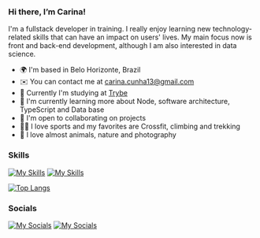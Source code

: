 ### Hi there, I’m Carina! 
I'm a fullstack developer in training. I really enjoy learning new technology-related skills that can have an impact on users' lives. My main focus now is front and back-end development, although I am also interested in data science.

* 🌍 I'm based in Belo Horizonte, Brazil
* ✉️ You can contact me at [carina.cunha13@gmail.com](mailto:carina.cunha13@gmail.com) 
* 🚀 Currently I'm studying at [Trybe](https://www.betrybe.com/)
* 🧠 I'm currently learning more about Node, software architecture, TypeScript and Data base
* 🤝 I'm open to collaborating on projects
* :weight_lifting_woman: I love sports and my favorites are Crossfit, climbing and trekking
* :dog: I love almost animals, nature and photography


### Skills
[![My Skills](https://skills.thijs.gg/icons?i=git,github,vscode,js,html,css,figma&theme=light)](https://skills.thijs.gg)
[![My Skills](https://skillicons.dev/icons?i=docker,mysql,ts,md,py,jest)](https://skillicons.dev)

[![Top Langs](https://github-readme-stats.vercel.app/api/top-langs/?username=carinacunha&layout=compact&theme=material-palenight)](https://github.com/carinacunha/github-readme-stats)

### Socials
[![My Socials](https://skillicons.dev/icons?i=linkedin)](https://www.linkedin.com/in/carinacunhasilva/)
[![My Socials](https://skillicons.dev/icons?i=instagram)](https://instagram.com/silvaccarina)

